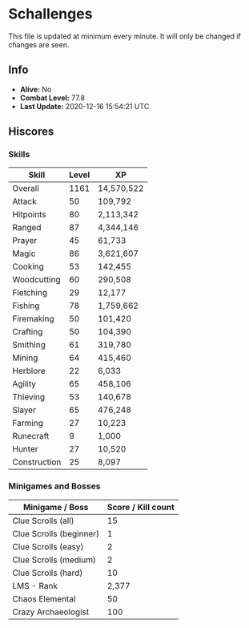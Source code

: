 # Schallenges

This file is updated at minimum every minute. It will only be changed if changes are seen.

## Info

 - **Alive:** No
 - **Combat Level:** 77.8
 - **Last Update:** 2020-12-16 15:54:21 UTC

## Hiscores

### Skills

| Skill | Level | XP |
|--|--|--|
| Overall | 1161 | 14,570,522 |
| Attack | 50 | 109,792 |
| Hitpoints | 80 | 2,113,342 |
| Ranged | 87 | 4,344,146 |
| Prayer | 45 | 61,733 |
| Magic | 86 | 3,621,607 |
| Cooking | 53 | 142,455 |
| Woodcutting | 60 | 290,508 |
| Fletching | 29 | 12,177 |
| Fishing | 78 | 1,759,662 |
| Firemaking | 50 | 101,420 |
| Crafting | 50 | 104,390 |
| Smithing | 61 | 319,780 |
| Mining | 64 | 415,460 |
| Herblore | 22 | 6,033 |
| Agility | 65 | 458,106 |
| Thieving | 53 | 140,678 |
| Slayer | 65 | 476,248 |
| Farming | 27 | 10,223 |
| Runecraft | 9 | 1,000 |
| Hunter | 27 | 10,520 |
| Construction | 25 | 8,097 |

### Minigames and Bosses

| Minigame / Boss | Score / Kill count |
|--|--|
| Clue Scrolls (all) | 15 |
| Clue Scrolls (beginner) | 1 |
| Clue Scrolls (easy) | 2 |
| Clue Scrolls (medium) | 2 |
| Clue Scrolls (hard) | 10 |
| LMS - Rank | 2,377 |
| Chaos Elemental | 50 |
| Crazy Archaeologist | 100 |
